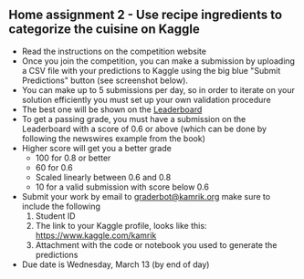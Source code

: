 ## Home assignment 2 - Use recipe ingredients to categorize the cuisine on Kaggle

 - Read the instructions on the competition website
 - Once you join the competition, you can make a submission by uploading a CSV file with your predictions to Kaggle using the big blue "Submit Predictions" button (see screenshot below).
 - You can make up to 5 submissions per day, so in order to iterate on your solution efficiently you must set up your own validation procedure
 - The best one will be shown on the [Leaderboard](https://www.kaggle.com/c/house-prices-advanced-regression-techniques/leaderboard)
 - To get a passing grade, you must have a submission on the Leaderboard with a score of 0.6 or above (which can be done by following the newswires example from the book)
 - Higher score will get you a better grade
   - 100 for 0.8 or better
   - 60 for 0.6
   - Scaled linearly between 0.6 and 0.8
   - 10 for a valid submission with score below 0.6
 - Submit your work by email to graderbot@kamrik.org make sure to include the following
   1. Student ID
   1. The link to your Kaggle profile, looks like this: https://www.kaggle.com/kamrik
   1. Attachment with the code or notebook you used to generate the predictions
 - Due date is Wednesday, March 13 (by end of day)
